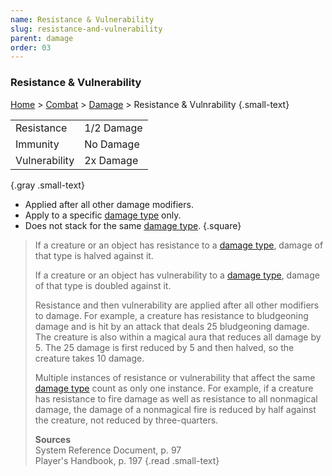 ```yaml
---
name: Resistance & Vulnerability
slug: resistance-and-vulnerability
parent: damage
order: 03
---
```

### Resistance & Vulnerability
[Home](dm-operations-center) > [Combat](combat) > [Damage](damage) > Resistance & Vulnrability {.small-text}

|||
|-|-|
| Resistance    | 1/2 Damage |
| Immunity      | No Damage  |
| Vulnerability | 2x Damage  |
{.gray .small-text}

- Applied after all other damage modifiers.
- Apply to a specific [damage type](damage-type) only. 
- Does not stack for the same [damage type](damage-type).
{.square}


> If a creature or an object has resistance to a [damage type](damage-type), damage of that type is halved against it. 
> 
> If a creature or an object has vulnerability to a [damage type](damage-type), damage of that type is doubled against it.
>
> Resistance and then vulnerability are applied after all other modifiers to damage. For example, a creature has resistance to bludgeoning damage and is hit by an attack that deals 25 bludgeoning damage. The creature is also within a magical aura that reduces all damage by 5. The 25 damage is first reduced by 5 and then halved, so the creature takes 10 damage. 
> 
> Multiple instances of resistance or vulnerability that affect the same [damage type](damage-type) count as only one instance. For example, if a creature has resistance to fire damage as well as resistance to all nonmagical damage, the damage of a nonmagical fire is reduced by half against the creature, not reduced by three-quarters. 
>
> **Sources** <br/>
> System Reference Document, p. 97<br/>
> Player's Handbook, p. 197
{.read .small-text}